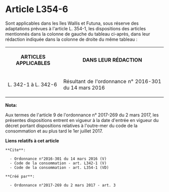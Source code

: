 # Article L354-6

Sont applicables dans les îles Wallis et Futuna, sous réserve des adaptations prévues à l'article L. 354-1, les dispositions
des articles mentionnés dans la colonne de gauche du tableau ci-après, dans leur rédaction indiquée dans la colonne de droite
du même tableau : 

<table>
      <tbody>
        <tr>
          <th>

ARTICLES APPLICABLES 

</th>
          <th>

DANS LEUR RÉDACTION 

</th>
        </tr>
        <tr>
          <td align="justify">

L. 342-1 à L. 342-6

</td>
          <td align="justify">

Résultant de l'ordonnance n° 2016-301 du 14 mars 2016

</td>
        </tr>
      </tbody>
    </table>

**Nota:**

Aux termes de l'article 9 de l'ordonnance n° 2017-269 du 2 mars 2017,   les présentes dispositions entrent en vigueur à la
date d'entrée en   vigueur du décret portant dispositions relatives à l'outre-mer du code   de la consommation et au plus
tard le 1er juillet 2017.

**Liens relatifs à cet article**

	**Cite**:

	  - Ordonnance n°2016-301 du 14 mars 2016 (V)
	  - Code de la consommation - art. L342-1 (V)
	  - Code de la consommation - art. L354-1 (VD)

	**Créé par**:

	  - Ordonnance n°2017-269 du 2 mars 2017 - art. 3
